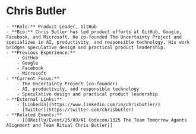 # Chris Butler
	- **Role:** Product Leader, GitHub
	- **Bio:** Chris Butler has led product efforts at GitHub, Google, Facebook, and Microsoft. He co-founded The Uncertainty Project and specializes in AI, productivity, and responsible technology. His work bridges speculative design and practical product leadership.
	- **Previous Experience:**
		- GitHub
		- Google
		- Facebook
		- Microsoft
	- **Current Focus:**
		- The Uncertainty Project (co-founder)
		- AI, productivity, and responsible technology
		- Speculative design and practical product leadership
	- **External Links:**
		- [LinkedIn](https://www.linkedin.com/in/chrisbutler/)
		- [Twitter](https://twitter.com/chrisbutler)
	- **Related Events:**
		- [[OReilly/Event/25/09/AI Codecon/1325 The Team Tomorrow Agents Alignment and Team Ritual Chris Butler]]